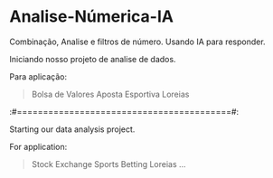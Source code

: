 # Analise-Númerica-IA
Combinação, Analise e filtros de número. Usando IA para responder.

Iniciando nosso projeto de analise de dados.

Para aplicação:
> Bolsa de Valores
> Aposta Esportiva
> Loreias 

:#=========================================#:

Starting our data analysis project.

For application:
> Stock Exchange
> Sports Betting
> Loreias
...
